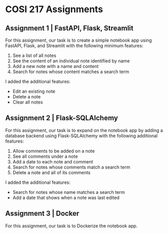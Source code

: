 # COSI 217 Assignments

## Assignment 1 | FastAPI, Flask, Streamlit

For this assignment, our task is to create a simple notebook app using FastAPI, Flask, and Streamlit with the
following minimum features:
1. See a list of all notes
2. See the content of an individual note identified by name
3. Add a new note with a name and content
4. Search for notes whose content matches a search term

I added the additional features:
* Edit an existing note
* Delete a note
* Clear all notes

## Assignment 2 | Flask-SQLAlchemy

For this assignment, our task is to expand on the notebook app by adding a database backend using Flask-SQLAlchemy
with the following additional features:

1. Allow comments to be added on a note
2. See all comments under a note
3. Add a date to each note and comment
4. Search for notes whose comments match a search term
5. Delete a note and all of its comments

I added the additional features:
* Search for notes whose name matches a search term
* Add a date that shows when a note was last edited

## Assignment 3 | Docker

For this assignment, our task is to Dockerize the notebook app.